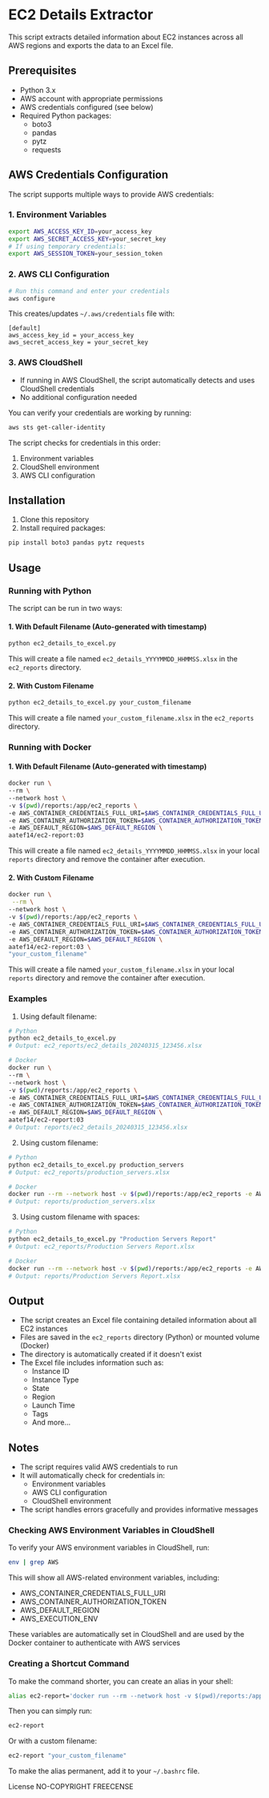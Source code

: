 # EC2 Details Extractor

This script extracts detailed information about EC2 instances across all AWS regions and exports the data to an Excel file.

## Prerequisites

- Python 3.x
- AWS account with appropriate permissions
- AWS credentials configured (see below)
- Required Python packages:
  - boto3
  - pandas
  - pytz
  - requests

## AWS Credentials Configuration

The script supports multiple ways to provide AWS credentials:

### 1. Environment Variables
```bash
export AWS_ACCESS_KEY_ID=your_access_key
export AWS_SECRET_ACCESS_KEY=your_secret_key
# If using temporary credentials:
export AWS_SESSION_TOKEN=your_session_token
```

### 2. AWS CLI Configuration
```bash
# Run this command and enter your credentials
aws configure
```
This creates/updates `~/.aws/credentials` file with:
```
[default]
aws_access_key_id = your_access_key
aws_secret_access_key = your_secret_key
```

### 3. AWS CloudShell
- If running in AWS CloudShell, the script automatically detects and uses CloudShell credentials
- No additional configuration needed

You can verify your credentials are working by running:
```bash
aws sts get-caller-identity
```

The script checks for credentials in this order:
1. Environment variables
2. CloudShell environment
3. AWS CLI configuration

## Installation

1. Clone this repository
2. Install required packages:
```bash
pip install boto3 pandas pytz requests
```

## Usage

### Running with Python

The script can be run in two ways:

#### 1. With Default Filename (Auto-generated with timestamp)
```bash
python ec2_details_to_excel.py
```
This will create a file named `ec2_details_YYYYMMDD_HHMMSS.xlsx` in the `ec2_reports` directory.

#### 2. With Custom Filename
```bash
python ec2_details_to_excel.py your_custom_filename
```
This will create a file named `your_custom_filename.xlsx` in the `ec2_reports` directory.

### Running with Docker

#### 1. With Default Filename (Auto-generated with timestamp)
```bash
docker run \
--rm \
--network host \
-v $(pwd)/reports:/app/ec2_reports \
-e AWS_CONTAINER_CREDENTIALS_FULL_URI=$AWS_CONTAINER_CREDENTIALS_FULL_URI \
-e AWS_CONTAINER_AUTHORIZATION_TOKEN=$AWS_CONTAINER_AUTHORIZATION_TOKEN  \
-e AWS_DEFAULT_REGION=$AWS_DEFAULT_REGION \
aatef14/ec2-report:03
```
This will create a file named `ec2_details_YYYYMMDD_HHMMSS.xlsx` in your local `reports` directory and remove the container after execution.

#### 2. With Custom Filename
```bash
docker run \
 --rm \
--network host \
-v $(pwd)/reports:/app/ec2_reports \
-e AWS_CONTAINER_CREDENTIALS_FULL_URI=$AWS_CONTAINER_CREDENTIALS_FULL_URI \
-e AWS_CONTAINER_AUTHORIZATION_TOKEN=$AWS_CONTAINER_AUTHORIZATION_TOKEN \
-e AWS_DEFAULT_REGION=$AWS_DEFAULT_REGION \
aatef14/ec2-report:03 \
"your_custom_filename"
```
This will create a file named `your_custom_filename.xlsx` in your local `reports` directory and remove the container after execution.

### Examples

1. Using default filename:
```bash
# Python
python ec2_details_to_excel.py
# Output: ec2_reports/ec2_details_20240315_123456.xlsx

# Docker
docker run \
--rm \
--network host \
-v $(pwd)/reports:/app/ec2_reports \
-e AWS_CONTAINER_CREDENTIALS_FULL_URI=$AWS_CONTAINER_CREDENTIALS_FULL_URI \
-e AWS_CONTAINER_AUTHORIZATION_TOKEN=$AWS_CONTAINER_AUTHORIZATION_TOKEN \
-e AWS_DEFAULT_REGION=$AWS_DEFAULT_REGION \
aatef14/ec2-report:03 
# Output: reports/ec2_details_20240315_123456.xlsx
```

2. Using custom filename:
```bash
# Python
python ec2_details_to_excel.py production_servers
# Output: ec2_reports/production_servers.xlsx

# Docker
docker run --rm --network host -v $(pwd)/reports:/app/ec2_reports -e AWS_CONTAINER_CREDENTIALS_FULL_URI=$AWS_CONTAINER_CREDENTIALS_FULL_URI -e AWS_CONTAINER_AUTHORIZATION_TOKEN=$AWS_CONTAINER_AUTHORIZATION_TOKEN -e AWS_DEFAULT_REGION=$AWS_DEFAULT_REGION aatef14/ec2-report:03 "production_servers"
# Output: reports/production_servers.xlsx
```

3. Using custom filename with spaces:
```bash
# Python
python ec2_details_to_excel.py "Production Servers Report"
# Output: ec2_reports/Production Servers Report.xlsx

# Docker
docker run --rm --network host -v $(pwd)/reports:/app/ec2_reports -e AWS_CONTAINER_CREDENTIALS_FULL_URI=$AWS_CONTAINER_CREDENTIALS_FULL_URI -e AWS_CONTAINER_AUTHORIZATION_TOKEN=$AWS_CONTAINER_AUTHORIZATION_TOKEN -e AWS_DEFAULT_REGION=$AWS_DEFAULT_REGION aatef14/ec2-report:03 "Production Servers Report"
# Output: reports/Production Servers Report.xlsx
```

## Output

- The script creates an Excel file containing detailed information about all EC2 instances
- Files are saved in the `ec2_reports` directory (Python) or mounted volume (Docker)
- The directory is automatically created if it doesn't exist
- The Excel file includes information such as:
  - Instance ID
  - Instance Type
  - State
  - Region
  - Launch Time
  - Tags
  - And more...

## Notes

- The script requires valid AWS credentials to run
- It will automatically check for credentials in:
  - Environment variables
  - AWS CLI configuration
  - CloudShell environment
- The script handles errors gracefully and provides informative messages

### Checking AWS Environment Variables in CloudShell

To verify your AWS environment variables in CloudShell, run:
```bash
env | grep AWS
```

This will show all AWS-related environment variables, including:
- AWS_CONTAINER_CREDENTIALS_FULL_URI
- AWS_CONTAINER_AUTHORIZATION_TOKEN
- AWS_DEFAULT_REGION
- AWS_EXECUTION_ENV

These variables are automatically set in CloudShell and are used by the Docker container to authenticate with AWS services

### Creating a Shortcut Command

To make the command shorter, you can create an alias in your shell:

```bash
alias ec2-report='docker run --rm --network host -v $(pwd)/reports:/app/ec2_reports -e AWS_CONTAINER_CREDENTIALS_FULL_URI=$AWS_CONTAINER_CREDENTIALS_FULL_URI -e AWS_CONTAINER_AUTHORIZATION_TOKEN=$AWS_CONTAINER_AUTHORIZATION_TOKEN -e AWS_DEFAULT_REGION=$AWS_DEFAULT_REGION aatef14/ec2-report:03'
```

Then you can simply run:
```bash
ec2-report
```

Or with a custom filename:
```bash
ec2-report "your_custom_filename"
```

To make the alias permanent, add it to your `~/.bashrc` file.

License
NO-COPYRIGHT FREECENSE 
